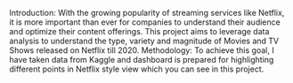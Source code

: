 Introduction: With the growing popularity of streaming services like Netflix, it is more important than ever for companies to understand their audience and optimize their content offerings. This project aims to leverage data analysis to understand the type, variety and magnitude of Movies and TV Shows released on Netflix till 2020. Methodology: To achieve this goal, I have taken data from Kaggle and dashboard is prepared for highlighting different points in Netflix style view which you can see in this project.
